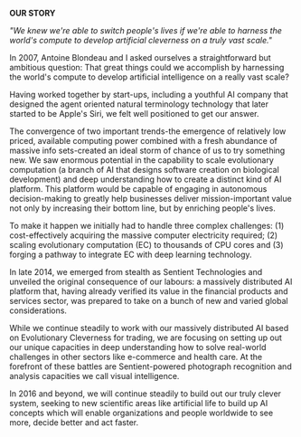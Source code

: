 **OUR STORY**

_"We knew we're able to switch people's lives if we're able to harness the world's compute to develop artificial cleverness on a truly vast scale."_

In 2007, Antoine Blondeau and I asked ourselves a straightforward but ambitious question: That great things could we accomplish by harnessing the world's compute to develop artificial intelligence on a really vast scale?

Having worked together by start-ups, including a youthful AI company that designed the agent oriented natural terminology technology that later started to be Apple's Siri, we felt well positioned to get our answer.

The convergence of two important trends-the emergence of relatively low priced, available computing power combined with a fresh abundance of massive info sets-created an ideal storm of chance of us to try something new. We saw enormous potential in the capability to scale evolutionary computation (a branch of AI that designs software creation on biological development) and deep understanding how to create a distinct kind of AI platform. This platform would be capable of engaging in autonomous decision-making to greatly help businesses deliver mission-important value not only by increasing their bottom line, but by enriching people's lives.

To make it happen we initially had to handle three complex challenges: (1) cost-effectively acquiring the massive computer electricity required; (2) scaling evolutionary computation (EC) to thousands of CPU cores and (3) forging a pathway to integrate EC with deep learning technology.

In late 2014, we emerged from stealth as Sentient Technologies and unveiled the original consequence of our labours: a massively distributed AI platform that, having already verified its value in the financial products and services sector, was prepared to take on a bunch of new and varied global considerations.

While we continue steadily to work with our massively distributed AI based on Evolutionary Cleverness for trading, we are focusing on setting up out our unique capacities in deep understanding how to solve real-world challenges in other sectors like e-commerce and health care. At the forefront of these battles are Sentient-powered photograph recognition and analysis capacities we call visual intelligence.

In 2016 and beyond, we will continue steadily to build out our truly clever system, seeking to new scientific areas like artificial life to build up AI concepts which will enable organizations and people worldwide to see more, decide better and act faster.